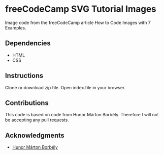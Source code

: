 # freeCodeCamp SVG Tutorial Images
Image code from the freeCodeCamp article How to Code Images with 7 Examples.

## Dependencies 
* HTML
* CSS

## Instructions
Clone or download zip file. Open index.file in your browser.

## Contributions 
This code is based on code from Hunor Márton Borbély. Therefore I will not be accepting any pull requests.

## Acknowledgments
* [Hunor Márton Borbély](https://www.freecodecamp.org/news/svg-tutorial-learn-to-code-images/)